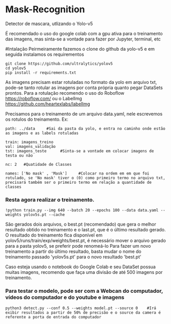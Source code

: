 # Mask-Recognition
Detector de mascara, utlizando o Yolo-v5

É recomendado o uso do google colab com a gpu ativa para o treinamento das imagens, mas sinta-se a 
vontade para fazer por Jupyter, terminal, etc

#Intalação
Peirmeiramente fazemos o clone do github da yolo-v5
e em seguida instalamos os requirementos

```
git clone https://github.com/ultralytics/yolov5
cd yolov5
pip install -r requirements.txt
```

As imagens precisam estar rotuladas no formato da yolo em arquivo txt,
pode-se tanto rotular as imagens por conta própria quanto pegar DataSets prontos.
Para a rotulação recomendo o uso do Roboflow https://roboflow.com/ 
ou o LabelImg https://github.com/heartexlabs/labelImg

Precisamos para o treinamento de um arquivo data.yaml,
nele escrevemos os rotulos do treinamento.
Ex:
```
path: ../data     #Sai da pasta da yolo, e entra no caminho onde estão as imagens e as labels rotuladas

train: imagens_treino
val: imagens_validação
tst: imagens_teste      #Sinta-se a vontade em colocar imagens de testa ou não

nc: 2   #Quatidade de Classes

names: ['No mask' , 'Mask']     #Colocar na ordem em em que foi rotulado, se 'No mask' tiver o (0) como primeiro termo no arquivo txt,
precisará também ser o primeiro termo em relação a quantidade de classes
```

### Resta agora realizar o treinamento.

```
!python train.py --img 640 --batch 20 --epochs 100 --data data.yaml --weights yolov5s.pt --cache
```
São gerados dois arquivos, o best.pt (recomendado) que gera o melhor resultado obtido no treinamento e o last.pt, que é o último resultado gerado.
O resultado do treinamento fica disponível em yolov5/runs/train/exp/weights/best.pt, é necessário mover o arquivo gerado para a pasta yolov5, se preferir pode renomeá-lo
Para fazer um novo treinamento a partir do último resultado, basta mudar o nome do treinamento passado 'yolov5s.pt' para o novo resultado 'best.pt'

Caso esteja usando o notebook do Google Colab e seu DataSet possua muitas imagens, recomendo que faça uma divisão de até 500 imagens por treinamento.

### Para testar o modelo, pode ser com a Webcan do computador, vídeos do computador e do youtube e imagens
```
python3 detect.py --conf 0.5 --weights model.pt --source 0    #Irá exibir resultados a partir de 50% de precisão e o source da camera é referente a porta de entrada do computador
```

